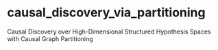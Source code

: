 # causal_discovery_via_partitioning
Causal Discovery over High-Dimensional Structured Hypothesis Spaces with Causal Graph Partitioning


